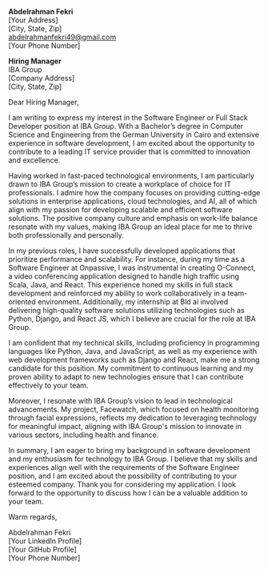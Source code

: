 **Abdelrahman Fekri**  
[Your Address]  
[City, State, Zip]  
abdelrahmanfekri49@gmail.com  
[Your Phone Number]  
  

**Hiring Manager**  
IBA Group  
[Company Address]  
[City, State, Zip]  

Dear Hiring Manager,

I am writing to express my interest in the Software Engineer or Full Stack Developer position at IBA Group. With a Bachelor’s degree in Computer Science and Engineering from the German University in Cairo and extensive experience in software development, I am excited about the opportunity to contribute to a leading IT service provider that is committed to innovation and excellence.

Having worked in fast-paced technological environments, I am particularly drawn to IBA Group’s mission to create a workplace of choice for IT professionals. I admire how the company focuses on providing cutting-edge solutions in enterprise applications, cloud technologies, and AI, all of which align with my passion for developing scalable and efficient software solutions. The positive company culture and emphasis on work-life balance resonate with my values, making IBA Group an ideal place for me to thrive both professionally and personally.

In my previous roles, I have successfully developed applications that prioritize performance and scalability. For instance, during my time as a Software Engineer at Onpassive, I was instrumental in creating O-Connect, a video conferencing application designed to handle high traffic using Scala, Java, and React. This experience honed my skills in full stack development and reinforced my ability to work collaboratively in a team-oriented environment. Additionally, my internship at Bld ai involved delivering high-quality software solutions utilizing technologies such as Python, Django, and React JS, which I believe are crucial for the role at IBA Group.

I am confident that my technical skills, including proficiency in programming languages like Python, Java, and JavaScript, as well as my experience with web development frameworks such as Django and React, make me a strong candidate for this position. My commitment to continuous learning and my proven ability to adapt to new technologies ensure that I can contribute effectively to your team.

Moreover, I resonate with IBA Group’s vision to lead in technological advancements. My project, Facewatch, which focused on health monitoring through facial expressions, reflects my dedication to leveraging technology for meaningful impact, aligning with IBA Group's mission to innovate in various sectors, including health and finance.

In summary, I am eager to bring my background in software development and my enthusiasm for technology to IBA Group. I believe that my skills and experiences align well with the requirements of the Software Engineer position, and I am excited about the possibility of contributing to your esteemed company. Thank you for considering my application. I look forward to the opportunity to discuss how I can be a valuable addition to your team.

Warm regards,

Abdelrahman Fekri  
[Your LinkedIn Profile]  
[Your GitHub Profile]  
[Your Phone Number]  